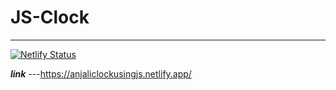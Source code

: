 # **JS-Clock**
***
 
 [![Netlify Status](https://api.netlify.com/api/v1/badges/cb99f260-5ddb-4632-85c0-83b1a734ad00/deploy-status)](https://app.netlify.com/teams/anjali4306-spj2gws/overview)
 
 _**link**_ ---https://anjaliclockusingjs.netlify.app/
 
 
 
 
